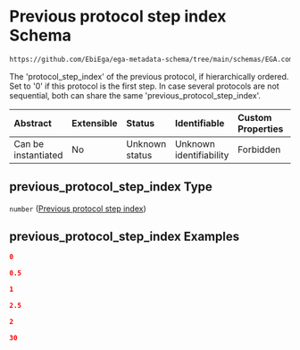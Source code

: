 # Previous protocol step index Schema

```txt
https://github.com/EbiEga/ega-metadata-schema/tree/main/schemas/EGA.common-definitions.json#/definitions/protocols_object/properties/previous_protocol_step_index
```

The 'protocol_step_index' of the previous protocol, if hierarchically ordered. Set to '0' if this protocol is the first step. In case several protocols are not sequential, both can share the same 'previous_protocol_step_index'.

| Abstract            | Extensible | Status         | Identifiable            | Custom Properties | Additional Properties | Access Restrictions | Defined In                                                                                |
| :------------------ | :--------- | :------------- | :---------------------- | :---------------- | :-------------------- | :------------------ | :---------------------------------------------------------------------------------------- |
| Can be instantiated | No         | Unknown status | Unknown identifiability | Forbidden         | Allowed               | none                | [EGA.common-definitions.json*](../out/EGA.common-definitions.json "open original schema") |

## previous_protocol_step_index Type

`number` ([Previous protocol step index](ega-12-definitions-ega-protocols-object-properties-previous-protocol-step-index.md))

## previous_protocol_step_index Examples

```json
0
```

```json
0.5
```

```json
1
```

```json
2.5
```

```json
2
```

```json
30
```
